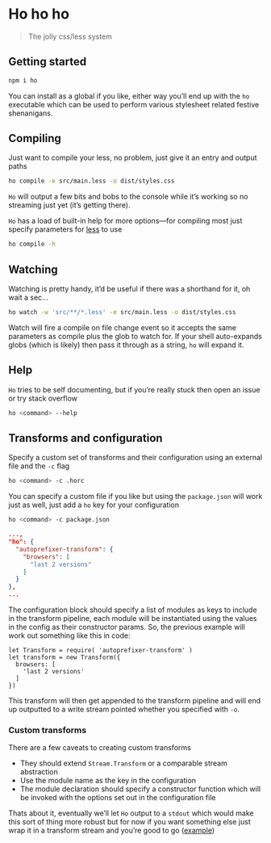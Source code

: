 
# Ho ho ho

> The jolly css/less system

## Getting started

```sh
npm i ho
```

You can install as a global if you like, either way you’ll end up with the `ho` executable which can be used to perform various stylesheet related festive shenanigans.


## Compiling

Just want to compile your less, no problem, just give it an entry and output paths

```sh
ho compile -e src/main.less -o dist/styles.css
```

`Ho` will output a few bits and bobs to the console while it’s working so no streaming just yet (it’s getting there).

`Ho` has a load of built-in help for more options—for compiling most just specify parameters for [less](http://lesscss.org/#using-less-command-line-usage) to use

```sh
ho compile -h
```


## Watching

Watching is pretty handy, it’d be useful if there was a shorthand for it, oh wait a sec...

```sh
ho watch -w 'src/**/*.less' -e src/main.less -o dist/styles.css
```

Watch will fire a compile on file change event so it accepts the same parameters as compile plus the glob to watch for. If your shell auto-expands globs (which is likely) then pass it through as a string, `ho` will expand it.


## Help

`Ho` tries to be self documenting, but if you’re really stuck then open an issue or try stack overflow

```sh
ho <command> --help
```


## Transforms and configuration

Specify a custom set of transforms and their configuration using an external file and the `-c` flag

```sh
ho <command> -c .horc
```

You can specify a custom file if you like but using the `package.json` will work just as well, just add a `ho` key for your configuration

```sh
ho <command> -c package.json
```

```json
...,
"ho": {
  "autoprefixer-transform": {
    "browsers": [
      "last 2 versions"
    ]
  }
},
...
```

The configuration block should specify a list of modules as keys to include in the transform pipeline, each module will be instantiated using the values in the config as their constructor params. So, the previous example will work out something like this in code:

```node
let Transform = require( 'autoprefixer-transform' )
let transform = new Transform({
  browsers: [
    'last 2 versions'
  ]
})
```

This transform will then get appended to the transform pipeline and will end up outputted to a write stream pointed whether you specified with `-o`.

### Custom transforms

There are a few caveats to creating custom transforms

* They should extend `Stream.Transform` or a comparable stream abstraction
* Use the module name as the key in the configuration
* The module declaration should specify a constructor function which will be invoked with the options set out in the configuration file

Thats about it, eventually we’ll let `Ho` output to a `stdout` which would make this sort of thing more robust but for now if you want something else just wrap it in a transform stream and you’re good to go ([example](https://github.com/hocss/autoprefixer-transform/blob/master/lib/index.js))

